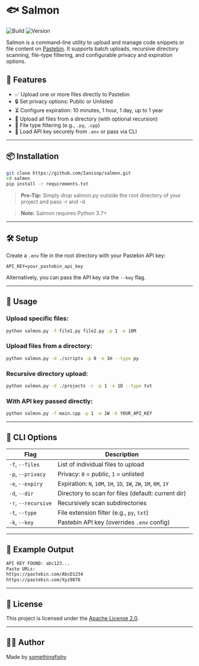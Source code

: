 # 🐟 Salmon

![Build](https://img.shields.io/badge/build-passing-brightgreen)
![Version](https://img.shields.io/badge/version-1.0.0-blue)

Salmon is a command-line utility to upload and manage code snippets or file content on [Pastebin](https://pastebin.com). It supports batch uploads, recursive directory scanning, file-type filtering, and configurable privacy and expiration options.

## 🚀 Features

- ✅ Upload one or more files directly to Pastebin  
- 🔒 Set privacy options: Public or Unlisted  
- ⏳ Configure expiration: 10 minutes, 1 hour, 1 day, up to 1 year  
- 📁 Upload all files from a directory (with optional recursion)  
- 🎯 File type filtering (e.g., `.py`, `.cpp`)  
- 🔑 Load API key securely from `.env` or pass via CLI  

---

## 📦 Installation

```bash
git clone https://github.com/Ianisop/salmon.git
cd salmon
pip install -r requirements.txt
```
> **Pro-Tip:** Simply drop salmon.py outside the root directory of your project and pass -r and -d

> **Note:** Salmon requires Python 3.7+

---

## 🛠️ Setup

Create a `.env` file in the root directory with your Pastebin API key:

```env
API_KEY=your_pastebin_api_key
```

Alternatively, you can pass the API key via the `--key` flag.

---

## 🧪 Usage

### Upload specific files:
```bash
python salmon.py -f file1.py file2.py -p 1 -e 10M
```

### Upload files from a directory:
```bash
python salmon.py -d ./scripts -p 0 -e 1H --type py
```

### Recursive directory upload:
```bash
python salmon.py -d ./projects -r -p 1 -e 1D --type txt
```

### With API key passed directly:
```bash
python salmon.py -f main.cpp -p 1 -e 1W -k YOUR_API_KEY
```

---

## 🧾 CLI Options

| Flag               | Description                                                                 |
|--------------------|-----------------------------------------------------------------------------|
| `-f`, `--files`     | List of individual files to upload                                          |
| `-p`, `--privacy`   | Privacy: `0` = public, `1` = unlisted                                       |
| `-e`, `--expiry`    | Expiration: `N`, `10M`, `1H`, `1D`, `1W`, `2W`, `1M`, `6M`, `1Y`             |
| `-d`, `--dir`       | Directory to scan for files (default: current dir)                          |
| `-r`, `--recursive` | Recursively scan subdirectories                                              |
| `-t`, `--type`      | File extension filter (e.g., `py`, `txt`)                                   |
| `-k`, `--key`       | Pastebin API key (overrides `.env` config)                                 |

---

## 📄 Example Output

```bash
API KEY FOUND: abc123...
Paste URLs:
https://pastebin.com/AbcD1234
https://pastebin.com/Xyz9876
```

---


## 📌 License

This project is licensed under the [Apache License 2.0](https://www.apache.org/licenses/LICENSE-2.0).

---

## 🙋‍♂️ Author

Made by [somethingfishy](https://github.com/Ianisop)
